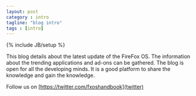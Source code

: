 ```yaml
---
layout: post
category : intro
tagline: "blog intro"
tags : [intro]
---
```

{% include JB/setup %}

This blog details about the latest update of the FireFox OS. The information about the trending applications and ad-ons can be gathered.
The blog is open for all the developing minds. It is a good platform to share the knowledge and gain the knowledge.

Follow us on [https://twitter.com/fxoshandbook](twitter)

